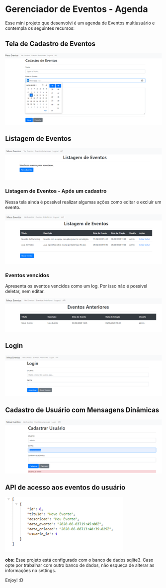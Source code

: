 # Gerenciador de Eventos - Agenda

Esse mini projeto que desenvolvi é um agenda de Eventos multiusuário e contempla os seguintes recursos:

## Tela de Cadastro de Eventos

![alt text](screenshots_gerenciador/screenshot1.png?raw=true "Cadastro de Eventos")

## Listagem de Eventos
![alt text](screenshots_gerenciador/screenshot2.png?raw=true "Listagem de Eventos")

### Listagem de Eventos - Após um cadastro

Nessa tela ainda é possível realizar algumas ações como editar e excluir um evento.

![alt text](screenshots_gerenciador/screenshot4.png?raw=true "Lista de Eventos Cadastrados")

### Eventos vencidos

Apresenta os eventos vencidos como um log. Por isso não é possível deletar, nem editar.

![alt text](screenshots_gerenciador/screenshot5.png?raw=true "Lista de Eventos Vencidos")

## Login
![alt text](screenshots_gerenciador/screenshot3.png?raw=true "Login")

## Cadastro de Usuário com Mensagens Dinâmicas
![alt text](screenshots_gerenciador/screenshot6.png?raw=true "Cadastro de Usuário")

## API de acesso aos eventos do usuário

![alt text](screenshots_gerenciador/screenshot.png?raw=true "API")


**obs:** Esse projeto está configurado com o banco de dados sqlite3. Caso opte por trabalhar com outro banco de dados, não esqueça de alterar as informações no settings.

Enjoy! :D
